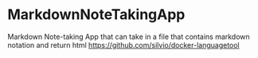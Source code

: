 # MarkdownNoteTakingApp
Markdown Note-taking App that can take in a file that contains markdown notation and return html
https://github.com/silvio/docker-languagetool